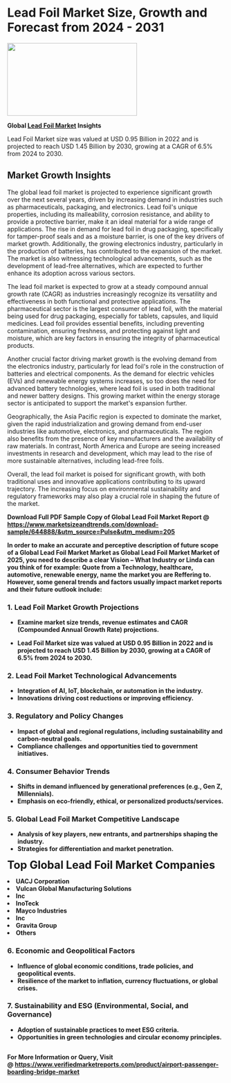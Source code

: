 <H1>Lead Foil Market Size, Growth and Forecast from 2024 - 2031</H1><img class="aligncenter size-medium wp-image-584254" src="https://thirdeyenews.in/wp-content/uploads/2024/09/Global-Market-Research-300x168.jpeg" alt="" width="300" height="168" /><p><strong>Global&nbsp;<a href="https://www.marketsizeandtrends.com/download-sample/644888/&amp;utm_source=Pulse&amp;utm_medium=205">Lead Foil Market</a> Insights</strong></p><p>Lead Foil Market size was valued at USD 0.95 Billion in 2022 and is projected to reach USD 1.45 Billion by 2030, growing at a CAGR of 6.5% from 2024 to 2030.</p><p><h2>Market Growth Insights</h2> <p>The global lead foil market is projected to experience significant growth over the next several years, driven by increasing demand in industries such as pharmaceuticals, packaging, and electronics. Lead foil's unique properties, including its malleability, corrosion resistance, and ability to provide a protective barrier, make it an ideal material for a wide range of applications. The rise in demand for lead foil in drug packaging, specifically for tamper-proof seals and as a moisture barrier, is one of the key drivers of market growth. Additionally, the growing electronics industry, particularly in the production of batteries, has contributed to the expansion of the market. The market is also witnessing technological advancements, such as the development of lead-free alternatives, which are expected to further enhance its adoption across various sectors.</p> <p><strong></strong></p> <p>The lead foil market is expected to grow at a steady compound annual growth rate (CAGR) as industries increasingly recognize its versatility and effectiveness in both functional and protective applications. The pharmaceutical sector is the largest consumer of lead foil, with the material being used for drug packaging, especially for tablets, capsules, and liquid medicines. Lead foil provides essential benefits, including preventing contamination, ensuring freshness, and protecting against light and moisture, which are key factors in ensuring the integrity of pharmaceutical products.</p> <p>Another crucial factor driving market growth is the evolving demand from the electronics industry, particularly for lead foil's role in the construction of batteries and electrical components. As the demand for electric vehicles (EVs) and renewable energy systems increases, so too does the need for advanced battery technologies, where lead foil is used in both traditional and newer battery designs. This growing market within the energy storage sector is anticipated to support the market's expansion further.</p> <p>Geographically, the Asia Pacific region is expected to dominate the market, given the rapid industrialization and growing demand from end-user industries like automotive, electronics, and pharmaceuticals. The region also benefits from the presence of key manufacturers and the availability of raw materials. In contrast, North America and Europe are seeing increased investments in research and development, which may lead to the rise of more sustainable alternatives, including lead-free foils.</p> <p>Overall, the lead foil market is poised for significant growth, with both traditional uses and innovative applications contributing to its upward trajectory. The increasing focus on environmental sustainability and regulatory frameworks may also play a crucial role in shaping the future of the market.</p> <p><strong></p><p><span class=""><strong>Download Full PDF Sample Copy of Global Lead Foil Market Report</strong> @ <a href="https://www.marketsizeandtrends.com/download-sample/644888/&amp;utm_source=Pulse&amp;utm_medium=205" target="_blank">https://www.marketsizeandtrends.com/download-sample/644888/&amp;utm_source=Pulse&amp;utm_medium=205</a></span></p><p>In order to make an accurate and perceptive description of future scope of a Global&nbsp;Lead Foil Market Market as Global&nbsp;Lead Foil Market Market of 2025, you need to describe a clear Vision &ndash; What Industry or Linda can you think of for example: Quote from a Technology, healthcare, automotive, renewable energy, name the market you are Reffering to. However, some general trends and factors usually impact market reports and their future outlook include:</p><h3>1.&nbsp;<strong>Lead Foil Market Growth Projections</strong></h3><ul><li>Examine market size trends, revenue estimates and CAGR (Compounded Annual Growth Rate) projections.</li><li><p>Lead Foil Market size was valued at USD 0.95 Billion in 2022 and is projected to reach USD 1.45 Billion by 2030, growing at a CAGR of 6.5% from 2024 to 2030.</p></li></ul><h3>2.&nbsp;<strong>Lead Foil Market Technological Advancements</strong></h3><ul><li>Integration of AI, IoT, blockchain, or automation in the industry.</li><li>Innovations driving cost reductions or improving efficiency.</li></ul><h3>3.&nbsp;<strong>Regulatory and Policy Changes</strong></h3><ul><li>Impact of global and regional regulations, including sustainability and carbon-neutral goals.</li><li>Compliance challenges and opportunities tied to government initiatives.</li></ul><h3>4.&nbsp;<strong>Consumer Behavior Trends</strong></h3><ul><li>Shifts in demand influenced by generational preferences (e.g., Gen Z, Millennials).</li><li>Emphasis on eco-friendly, ethical, or personalized products/services.</li></ul><h3>5.&nbsp;<strong>Global Lead Foil Market Competitive Landscape</strong></h3><ul><li>Analysis of key players, new entrants, and partnerships shaping the industry.</li><li>Strategies for differentiation and market penetration.</li></ul><p data-pm-slice="1 1 []"><span style="color: inherit; font-family: inherit; font-size: 25px;">Top Global Lead Foil Market Companies</span></p><div class="" data-test-id=""><p><li> UACJ Corporation</li><li> Vulcan Global Manufacturing Solutions</li><li> Inc</li><li> InoTeck</li><li> Mayco Industries</li><li> Inc</li><li> Gravita Group</li><li> Others</li></p></div><h3>6.&nbsp;<strong>Economic and Geopolitical Factors</strong></h3><ul><li>Influence of global economic conditions, trade policies, and geopolitical events.</li><li>Resilience of the market to inflation, currency fluctuations, or global crises.</li></ul><h3>7.&nbsp;<strong>Sustainability and ESG (Environmental, Social, and Governance)</strong></h3><ul><li>Adoption of sustainable practices to meet ESG criteria.</li><li>Opportunities in green technologies and circular economy principles.</li></ul><h2><strong style="font-size: 14px;">For More Information or Query, Visit @&nbsp;</strong><a style="background-color: #ffffff; font-size: 14px;" href="https://www.marketsizeandtrends.com/report/lead-foil-market/" target="_blank">https://www.verifiedmarketreports.com/product/airport-passenger-boarding-bridge-market</a></h2>

